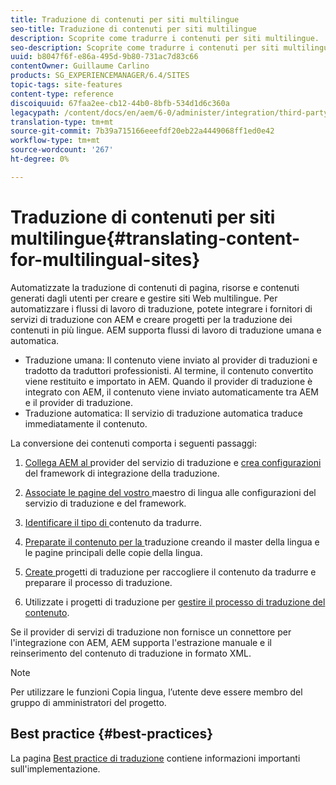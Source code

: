 ```yaml
---
title: Traduzione di contenuti per siti multilingue
seo-title: Traduzione di contenuti per siti multilingue
description: Scoprite come tradurre i contenuti per siti multilingue.
seo-description: Scoprite come tradurre i contenuti per siti multilingue.
uuid: b8047f6f-e86a-495d-9b80-731ac7d83c66
contentOwner: Guillaume Carlino
products: SG_EXPERIENCEMANAGER/6.4/SITES
topic-tags: site-features
content-type: reference
discoiquuid: 67faa2ee-cb12-44b0-8bfb-534d1d6c360a
legacypath: /content/docs/en/aem/6-0/administer/integration/third-party-services/machine-translation
translation-type: tm+mt
source-git-commit: 7b39a715166eeefdf20eb22a4449068ff1ed0e42
workflow-type: tm+mt
source-wordcount: '267'
ht-degree: 0%

---
```



# Traduzione di contenuti per siti multilingue{#translating-content-for-multilingual-sites}

Automatizzate la traduzione di contenuti di pagina, risorse e contenuti generati dagli utenti per creare e gestire siti Web multilingue. Per automatizzare i flussi di lavoro di traduzione, potete integrare i fornitori di servizi di traduzione con AEM e creare progetti per la traduzione dei contenuti in più lingue. AEM supporta flussi di lavoro di traduzione umana e automatica.

* Traduzione umana: Il contenuto viene inviato al provider di traduzioni e tradotto da traduttori professionisti. Al termine, il contenuto convertito viene restituito e importato in AEM. Quando il provider di traduzione è integrato con AEM, il contenuto viene inviato automaticamente tra AEM e il provider di traduzione.
* Traduzione automatica: Il servizio di traduzione automatica traduce immediatamente il contenuto.

La conversione dei contenuti comporta i seguenti passaggi:

1. [Collega AEM al ](/help/sites-administering/tc-tic.md#connecting-to-a-translation-service-provider) provider del servizio di traduzione e  [crea configurazioni](/help/sites-administering/tc-tic.md) del framework di integrazione della traduzione.

1. [Associate le pagine del vostro ](/help/sites-administering/tc-tic.md#configuring-pages-for-translation) maestro di lingua alle configurazioni del servizio di traduzione e del framework.
1. [Identificare il tipo di ](/help/sites-administering/tc-rules.md) contenuto da tradurre.
1. [Preparate il contenuto per la ](/help/sites-administering/tc-prep.md) traduzione creando il master della lingua e le pagine principali delle copie della lingua.
1. [Create ](/help/sites-administering/tc-manage.md) progetti di traduzione per raccogliere il contenuto da tradurre e preparare il processo di traduzione.
1. Utilizzate i progetti di traduzione per [gestire il processo di traduzione del contenuto](/help/sites-administering/tc-manage.md).

Se il provider di servizi di traduzione non fornisce un connettore per l&#39;integrazione con AEM, AEM supporta l&#39;estrazione manuale e il reinserimento del contenuto di traduzione in formato XML.

>[!NOTE]
>
>Per utilizzare le funzioni Copia lingua, l’utente deve essere membro del gruppo di amministratori del progetto.

## Best practice   {#best-practices}

La pagina [Best practice di traduzione](/help/sites-administering/tc-bp.md) contiene informazioni importanti sull&#39;implementazione.

